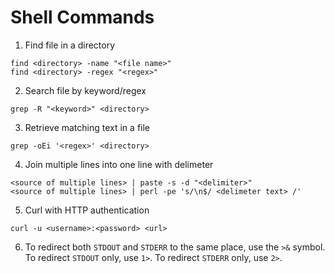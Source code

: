 # Shell Commands

1. Find file in a directory

  ```
  find <directory> -name "<file name>"
  find <directory> -regex "<regex>"
  ```
2. Search file by keyword/regex

  ```
  grep -R "<keyword>" <directory>
  ``` 
3. Retrieve matching text in a file
  
  ```
  grep -oEi '<regex>' <directory>
  ```
4. Join multiple lines into one line with delimeter
  
  ```
  <source of multiple lines> | paste -s -d "<delimiter>"
  <source of multiple lines> | perl -pe 's/\n$/ <delimeter text> /'
  ```
5. Curl with HTTP authentication

  ```
  curl -u <username>:<password> <url>
  ```
6. To redirect both `STDOUT` and `STDERR` to the same place, use the `>&` symbol. To redirect `STDOUT` only, use `1>`. Toredirect `STDERR` only, use `2>`.